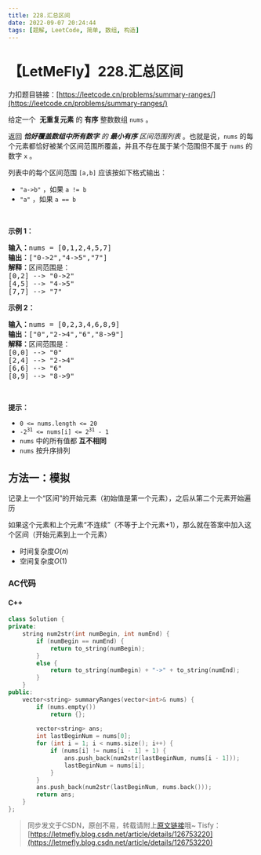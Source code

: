 ```yaml
---
title: 228.汇总区间
date: 2022-09-07 20:24:44
tags: [题解, LeetCode, 简单, 数组, 构造]
---
```


# 【LetMeFly】228.汇总区间

力扣题目链接：[https://leetcode.cn/problems/summary-ranges/](https://leetcode.cn/problems/summary-ranges/)

<p>给定一个 &nbsp;<strong>无重复元素</strong> 的&nbsp;<strong>有序</strong> 整数数组 <code>nums</code> 。</p>

<p>返回 <em><strong>恰好覆盖数组中所有数字</strong> 的 <strong>最小有序</strong> 区间范围列表&nbsp;</em>。也就是说，<code>nums</code> 的每个元素都恰好被某个区间范围所覆盖，并且不存在属于某个范围但不属于 <code>nums</code> 的数字 <code>x</code> 。</p>

<p>列表中的每个区间范围 <code>[a,b]</code> 应该按如下格式输出：</p>

<ul>
	<li><code>"a-&gt;b"</code> ，如果 <code>a != b</code></li>
	<li><code>"a"</code> ，如果 <code>a == b</code></li>
</ul>

<p>&nbsp;</p>

<p><strong>示例 1：</strong></p>

<pre>
<strong>输入：</strong>nums = [0,1,2,4,5,7]
<strong>输出：</strong>["0-&gt;2","4-&gt;5","7"]
<strong>解释：</strong>区间范围是：
[0,2] --&gt; "0-&gt;2"
[4,5] --&gt; "4-&gt;5"
[7,7] --&gt; "7"
</pre>

<p><strong>示例 2：</strong></p>

<pre>
<strong>输入：</strong>nums = [0,2,3,4,6,8,9]
<strong>输出：</strong>["0","2-&gt;4","6","8-&gt;9"]
<strong>解释：</strong>区间范围是：
[0,0] --&gt; "0"
[2,4] --&gt; "2-&gt;4"
[6,6] --&gt; "6"
[8,9] --&gt; "8-&gt;9"
</pre>

<p>&nbsp;</p>

<p><strong>提示：</strong></p>

<ul>
	<li><code>0 &lt;= nums.length &lt;= 20</code></li>
	<li><code>-2<sup>31</sup> &lt;= nums[i] &lt;= 2<sup>31</sup> - 1</code></li>
	<li><code>nums</code> 中的所有值都 <strong>互不相同</strong></li>
	<li><code>nums</code> 按升序排列</li>
</ul>


    
## 方法一：模拟

记录上一个“区间”的开始元素（初始值是第一个元素），之后从第二个元素开始遍历

如果这个元素和上个元素“不连续”（不等于上个元素+1），那么就在答案中加入这个区间（开始元素到上一个元素）

+ 时间复杂度$O(n)$
+ 空间复杂度$O(1)$

### AC代码

#### C++

```cpp
class Solution {
private:
    string num2str(int numBegin, int numEnd) {
        if (numBegin == numEnd) {
            return to_string(numBegin);
        }
        else {
            return to_string(numBegin) + "->" + to_string(numEnd);
        }
    }
public:
    vector<string> summaryRanges(vector<int>& nums) {
        if (nums.empty())
            return {};
        
        vector<string> ans;
        int lastBeginNum = nums[0];
        for (int i = 1; i < nums.size(); i++) {
            if (nums[i] != nums[i - 1] + 1) {
                ans.push_back(num2str(lastBeginNum, nums[i - 1]));
                lastBeginNum = nums[i];
            }
        }
        ans.push_back(num2str(lastBeginNum, nums.back()));
        return ans;
    }
};
```

> 同步发文于CSDN，原创不易，转载请附上[原文链接](https://leetcode.letmefly.xyz/2022/09/07/LeetCode%200228.%E6%B1%87%E6%80%BB%E5%8C%BA%E9%97%B4/)哦~
> Tisfy：[https://letmefly.blog.csdn.net/article/details/126753220](https://letmefly.blog.csdn.net/article/details/126753220)
